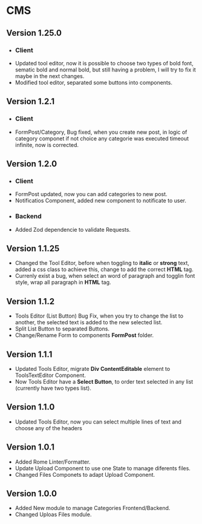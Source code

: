 # CMS

## Version 1.25.0
+ ### Client
+ Updated tool editor, now it is possible to choose two types of bold font, sematic bold and normal bold, but still having a problem, I will try to fix it maybe in the next changes.
+ Modified tool editor, separated some buttons into components.

## Version 1.2.1
+ ### Client
+ FormPost/Category, Bug fixed, when you create new post, in logic of category componet if not choice any categorie was executed timeout infinite, now is corrected.

## Version 1.2.0
+ ### Client
+ FormPost updated, now you can add categories to new post.
+ Notificatios Component, added new component to notificate to user.
+ ### Backend
+ Added Zod dependencie to validate Requests.

## Version 1.1.25
+ Changed the Tool Editor, before when toggling to __italic__ or __strong__ text, added a css class to achieve this, change to add the correct __HTML__ tag.
+ Currenly exist a bug, when select an word of paragraph and togglin font style, wrap all paragraph in __HTML__ tag.

## Version 1.1.2
+ Tools Editor (List Button) Bug Fix, when you try to change the list to another, the selected text is added to the new selected list.
+ Split List Button to separated Buttons.
+ Change/Rename Form to components __FormPost__ folder.

## Version 1.1.1
+ Updated Tools Editor, migrate __Div ContentEditable__ element to ToolsTextEditor Component.
+ Now Tools Editor have a __Select Button__, to order text selected in any list (currently have two types list).

## Version 1.1.0
+ Updated Tools Editor, now you can select multiple lines of text and choose any of the headers

## Version 1.0.1
+ Added Rome Linter/Formatter.
+ Update Upload Component to use one State to manage diferents files.
+ Changed Files Componets to adapt Upload Component.

## Version 1.0.0
+ Added New module to manage Categories Frontend/Backend.
+ Changed Uploas Files module.